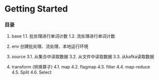 # Getting Started

### 目录

1. base
   1.1. 批处理进行单词计数
   1.2. 流处理进行单词计数

2. env
   创建批处理、流处理、本地运行环境

3. source
    3.1. 从集合中读取数据
    3.2. 从文件中读取数据
    3.3. 从kafka读取数据
    
4. transform (转换算子)
    4.1. map
    4.2. flagmap
    4.3. filter
    4.4. map-reduce
    4.5. Split
    4.6. Select
